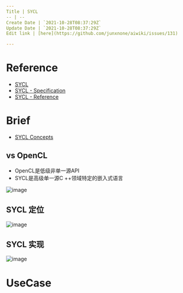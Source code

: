 ```yaml
---
Title | SYCL
-- | --
Create Date | `2021-10-28T08:37:29Z`
Update Date | `2021-10-28T08:37:29Z`
Edit link | [here](https://github.com/junxnone/aiwiki/issues/131)

---
```

# Reference
- [SYCL](https://www.khronos.org/sycl/)
- [SYCL - Specification](https://www.khronos.org/registry/SYCL/specs/sycl-2020/html/sycl-2020.html#introduction)
- [SYCL - Reference](https://sycl.readthedocs.io/en/latest/)

# Brief
- [SYCL Concepts](/SYCL_Concepts)

## vs OpenCL
- OpenCL是低级非单一源API
- SYCL是高级单一源C ++领域特定的嵌入式语言

![image](https://user-images.githubusercontent.com/2216970/127421283-39437ea0-bc47-4736-8f23-4fde10aa56ec.png)

## SYCL 定位
![image](https://user-images.githubusercontent.com/2216970/127418990-8e05f4ee-c310-4648-b4e6-f7a3cc83fae1.png)

## SYCL 实现
![image](https://user-images.githubusercontent.com/2216970/127419004-037235d4-8a43-47b6-bf3f-73a1d81fea30.png)

# UseCase

